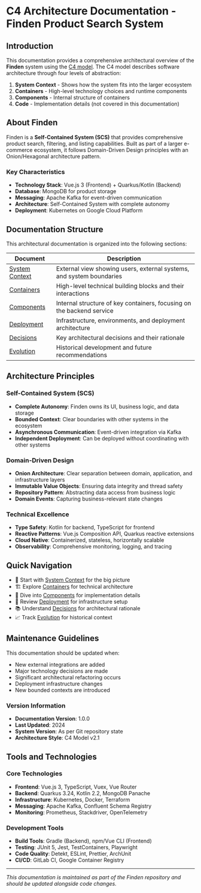 # C4 Architecture Documentation - Finden Product Search System

## Introduction

This documentation provides a comprehensive architectural overview of the **Finden** system using the [C4 model](https://c4model.com/). The C4 model describes software architecture through four levels of abstraction:

1. **System Context** - Shows how the system fits into the larger ecosystem
2. **Containers** - High-level technology choices and runtime components
3. **Components** - Internal structure of containers
4. **Code** - Implementation details (not covered in this documentation)

## About Finden

Finden is a **Self-Contained System (SCS)** that provides comprehensive product search, filtering, and listing capabilities. Built as part of a larger e-commerce ecosystem, it follows Domain-Driven Design principles with an Onion/Hexagonal architecture pattern.

### Key Characteristics
- **Technology Stack**: Vue.js 3 (Frontend) + Quarkus/Kotlin (Backend)
- **Database**: MongoDB for product storage
- **Messaging**: Apache Kafka for event-driven communication
- **Architecture**: Self-Contained System with complete autonomy
- **Deployment**: Kubernetes on Google Cloud Platform

## Documentation Structure

This architectural documentation is organized into the following sections:

| Document | Description |
|----------|-------------|
| [System Context](./context.md) | External view showing users, external systems, and system boundaries |
| [Containers](./containers.md) | High-level technical building blocks and their interactions |
| [Components](./components.md) | Internal structure of key containers, focusing on the backend service |
| [Deployment](./deployment.md) | Infrastructure, environments, and deployment architecture |
| [Decisions](./decisions.md) | Key architectural decisions and their rationale |
| [Evolution](./evolution.md) | Historical development and future recommendations |

## Architecture Principles

### Self-Contained System (SCS)
- **Complete Autonomy**: Finden owns its UI, business logic, and data storage
- **Bounded Context**: Clear boundaries with other systems in the ecosystem
- **Asynchronous Communication**: Event-driven integration via Kafka
- **Independent Deployment**: Can be deployed without coordinating with other systems

### Domain-Driven Design
- **Onion Architecture**: Clear separation between domain, application, and infrastructure layers
- **Immutable Value Objects**: Ensuring data integrity and thread safety
- **Repository Pattern**: Abstracting data access from business logic
- **Domain Events**: Capturing business-relevant state changes

### Technical Excellence
- **Type Safety**: Kotlin for backend, TypeScript for frontend
- **Reactive Patterns**: Vue.js Composition API, Quarkus reactive extensions
- **Cloud Native**: Containerized, stateless, horizontally scalable
- **Observability**: Comprehensive monitoring, logging, and tracing

## Quick Navigation

- 🎯 Start with [System Context](./context.md) for the big picture
- 🏗️ Explore [Containers](./containers.md) for technical architecture
- 🔧 Dive into [Components](./components.md) for implementation details
- 🚀 Review [Deployment](./deployment.md) for infrastructure setup
- 📚 Understand [Decisions](./decisions.md) for architectural rationale
- 📈 Track [Evolution](./evolution.md) for historical context

## Maintenance Guidelines

This documentation should be updated when:
- New external integrations are added
- Major technology decisions are made
- Significant architectural refactoring occurs
- Deployment infrastructure changes
- New bounded contexts are introduced

### Version Information
- **Documentation Version**: 1.0.0
- **Last Updated**: 2024
- **System Version**: As per Git repository state
- **Architecture Style**: C4 Model v2.1

## Tools and Technologies

### Core Technologies
- **Frontend**: Vue.js 3, TypeScript, Vuex, Vue Router
- **Backend**: Quarkus 3.24, Kotlin 2.2, MongoDB Panache
- **Infrastructure**: Kubernetes, Docker, Terraform
- **Messaging**: Apache Kafka, Confluent Schema Registry
- **Monitoring**: Prometheus, Stackdriver, OpenTelemetry

### Development Tools
- **Build Tools**: Gradle (Backend), npm/Vue CLI (Frontend)
- **Testing**: JUnit 5, Jest, TestContainers, Playwright
- **Code Quality**: Detekt, ESLint, Prettier, ArchUnit
- **CI/CD**: GitLab CI, Google Container Registry

---

*This documentation is maintained as part of the Finden repository and should be updated alongside code changes.*